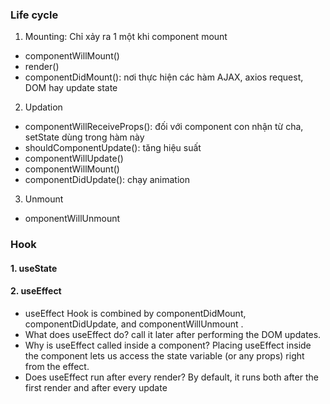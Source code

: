 ### Life cycle
1. Mounting: Chỉ xảy ra 1 một khi component mount
- componentWillMount()
- render()
- componentDidMount(): nơi thực hiện các hàm AJAX, axios request, DOM hay update state

2. Updation
- componentWillReceiveProps(): đối với component con nhận từ cha, setState dùng trong hàm này
- shouldComponentUpdate(): tăng hiệu suất
- componentWillUpdate()
- componentWillMount()
- componentDidUpdate(): chạy animation

3. Unmount
- omponentWillUnmount
 ### Hook
 #### 1. useState
 #### 2. useEffect
 - useEffect Hook is combined by componentDidMount, componentDidUpdate, and componentWillUnmount .
 - What does useEffect do? call it later after performing the DOM updates.
 - Why is useEffect called inside a component? Placing useEffect inside the component lets us access the state variable (or any props) right from the effect.
 - Does useEffect run after every render? By default, it runs both after the first render and after every update
